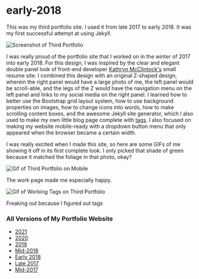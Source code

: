 # early-2018
This was my third portfolio site. I used it from late 2017 to early 2018. It was my first successful attempt at using Jekyll.

<img src="https://pastelhex.online/img/thirdportfolio.png" alt="Screenshot of Third Portfolio" class="img-fluid"/>

<p>I was really proud of the portfolio site that I worked on in the winter of 2017 into early 2018. For this design, I was inspired by the clear and elegant double panel look of front-end developer <a href="http://www.kathrynmcclintock.com/" target="_blank" rel="nofollow">Kathryn McClintock's</a> small resume site. I combined this design with an original Z-shaped design, wherein the right panel would have a large photo of me, the left panel would be scroll-able, and the legs of the Z would have the navigation menu on the left panel and links to my social media on the right panel. I learned how to better use the Bootstrap grid layout system, how to use background properties on images, how to change icons into words, how to make scrolling content boxes, and the awesome Jekyll site generator, which I also used to make my own little blog page complete with <a href="http://longqian.me/2017/02/09/github-jekyll-tag/" target="_blank" rel="nofollow">tags</a>. I also focused on making my website mobile-ready with a dropdown button menu that only appeared when the browser became a certain width.</p>

<p>I was really excited when I made this site, so here are some GIFs of me showing it off in its first complete look. I only picked that shade of green because it matched the foliage in that photo, okay?</p>

<img src="https://pastelhex.online/img/newportfoliositemobile.gif" alt="Gif of Third Portfolio on Mobile" class="img-fluid"/>

<p class="caption">The work page made me especially happy.</p>

<img src="https://pastelhex.online/img/TAGS.gif" alt="Gif of Working Tags on Third Portfolio" class="img-fluid"/>

<p class="caption">Freaking out because I figured out tags</p>


### All Versions of My Portfolio Website

- [2021](https://github.com/pastelhex97/pastelhex97.github.io)
- [2020](https://github.com/pastelhex97/2020)
- [2019](https://github.com/pastelhex97/2019)
- [Mid-2018](https://github.com/pastelhex97/mid-2018)
- [Early 2018](https://github.com/pastelhex97/early-2018)
- [Late 2017](https://github.com/pastelhex97/late-2017)
- [Mid-2017](https://github.com/pastelhex97/mid-2017)

